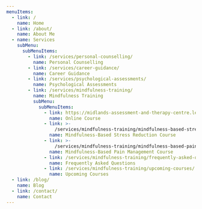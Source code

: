 ```yaml
---
menuItems:
  - link: /
    name: Home
  - link: /about/
    name: About Me
  - name: Services
    subMenu:
      subMenuItems:
        - link: /services/personal-counselling/
          name: Personal Counselling
        - link: /services/career-guidance/
          name: Career Guidance
        - link: /services/psychological-assessments/
          name: Psychological Assessments
        - link: /services/mindfulness-training/
          name: Mindfulness Training
          subMenu:
            subMenuItems:
              - link: https://midlands-assessment-and-therapy-centre.learnworlds.com/course?courseid=mindfulness-training
                name: Online Course
              - link: >-
                  /services/mindfulness-training/mindfulness-based-stress-reduction-course/
                name: Mindfulness-Based Stress Reduction Course
              - link: >-
                  /services/mindfulness-training/mindfulness-based-pain-management-course/
                name: Mindfulness-Based Pain Management Course
              - link: /services/mindfulness-training/frequently-asked-questions/
                name: Frequently Asked Questions
              - link: /services/mindfulness-training/upcoming-courses/
                name: Upcoming Courses
  - link: /blog/
    name: Blog
  - link: /contact/
    name: Contact
---
```

